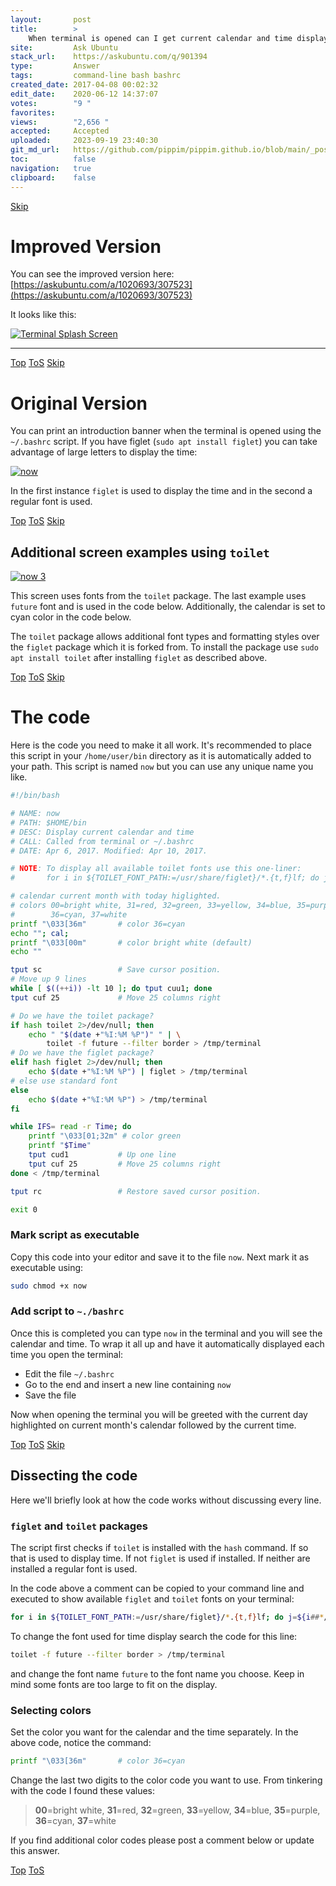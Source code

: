 ```yaml
---
layout:       post
title:        >
    When terminal is opened can I get current calendar and time displayed?
site:         Ask Ubuntu
stack_url:    https://askubuntu.com/q/901394
type:         Answer
tags:         command-line bash bashrc
created_date: 2017-04-08 00:02:32
edit_date:    2020-06-12 14:37:07
votes:        "9 "
favorites:    
views:        "2,656 "
accepted:     Accepted
uploaded:     2023-09-19 23:40:30
git_md_url:   https://github.com/pippim/pippim.github.io/blob/main/_posts/2017/2017-04-08-When-terminal-is-opened-can-I-get-current-calendar-and-time-displayed_.md
toc:          false
navigation:   true
clipboard:    false
---
```



<a id="hdr1"></a>
<div class="hdr-bar">  <a href="#hdr2">Skip</a></div>

# Improved Version

You can see the improved version here: [https://askubuntu.com/a/1020693/307523](https://askubuntu.com/a/1020693/307523)

It looks like this:

[![Terminal Splash Screen][3]][3]


----------



<a id="hdr2"></a>
<div class="hdr-bar">  <a href="#">Top</a>  <a href="#hdr1">ToS</a>  <a href="#hdr3">Skip</a></div>

# Original Version



You can print an introduction banner when the terminal is opened using the `~/.bashrc` script. If you have figlet (`sudo apt install figlet`) you can take advantage of large letters to display the time:

[![now][1]][1]

In the first instance `figlet` is used to display the time and in the second a regular font is used.


<a id="hdr3"></a>
<div class="hdr-bar">  <a href="#">Top</a>  <a href="#hdr2">ToS</a>  <a href="#hdr4">Skip</a></div>

## Additional screen examples using `toilet`

[![now 3][2]][2]

This screen uses fonts from the `toilet` package. The last example uses `future` font and is used in the code below. Additionally, the calendar is set to cyan color in the code below.

The `toilet` package allows additional font types and formatting styles over the `figlet` package which it is forked from. To install the package use `sudo apt install toilet` after installing `figlet` as described above.


<a id="hdr4"></a>
<div class="hdr-bar">  <a href="#">Top</a>  <a href="#hdr3">ToS</a>  <a href="#hdr5">Skip</a></div>

# The code

Here is the code you need to make it all work. It's recommended to place this script in your `/home/user/bin` directory as it is automatically added to your path. This script is named `now` but you can use any unique name you like.



``` bash
#!/bin/bash

# NAME: now
# PATH: $HOME/bin
# DESC: Display current calendar and time
# CALL: Called from terminal or ~/.bashrc
# DATE: Apr 6, 2017. Modified: Apr 10, 2017.

# NOTE: To display all available toilet fonts use this one-liner:
#       for i in ${TOILET_FONT_PATH:=/usr/share/figlet}/*.{t,f}lf; do j=${i##*/}; toilet -d "${i%/*}" -f "$j" "${j%.*}"; done

# calendar current month with today higlighted.
# colors 00=bright white, 31=red, 32=green, 33=yellow, 34=blue, 35=purple,
#        36=cyan, 37=white
printf "\033[36m"       # color 36=cyan
echo ""; cal;
printf "\033[00m"       # color bright white (default)
echo ""

tput sc                 # Save cursor position.
# Move up 9 lines
while [ $((++i)) -lt 10 ]; do tput cuu1; done
tput cuf 25             # Move 25 columns right

# Do we have the toilet package?
if hash toilet 2>/dev/null; then
    echo " "$(date +"%I:%M %P")" " | \
        toilet -f future --filter border > /tmp/terminal
# Do we have the figlet package?
elif hash figlet 2>/dev/null; then
    echo $(date +"%I:%M %P") | figlet > /tmp/terminal
# else use standard font
else
    echo $(date +"%I:%M %P") > /tmp/terminal
fi

while IFS= read -r Time; do
    printf "\033[01;32m" # color green
    printf "$Time"
    tput cud1           # Up one line
    tput cuf 25         # Move 25 columns right
done < /tmp/terminal

tput rc                 # Restore saved cursor position.

exit 0
```

### Mark script as executable

Copy this code into your editor and save it to the file `now`. Next mark it as executable using:

``` bash
sudo chmod +x now
```

### Add script to `~./bashrc`

Once this is completed you can type `now` in the terminal and you will see the calendar and time. To wrap it all up and have it automatically displayed each time you open the terminal:

- Edit the file `~/.bashrc`
- Go to the end and insert a new line containing `now`
- Save the file

Now when opening the terminal you will be greeted with the current day highlighted on current month's calendar followed by the current time.


<a id="hdr5"></a>
<div class="hdr-bar">  <a href="#">Top</a>  <a href="#hdr4">ToS</a>  <a href="#hdr6">Skip</a></div>

## Dissecting the code

Here we'll briefly look at how the code works without discussing every line.

### `figlet` and `toilet` packages

The script first checks if `toilet` is installed with the `hash` command. If so that is used to display time. If not `figlet` is used if installed. If neither are installed a regular font is used.

In the code above a comment can be copied to your command line and executed to show available `figlet` and `toilet` fonts on your terminal:

``` bash
for i in ${TOILET_FONT_PATH:=/usr/share/figlet}/*.{t,f}lf; do j=${i##*/}; toilet -d "${i%/*}" -f "$j" "${j%.*}"; done
```

To change the font used for time display search the code for this line:

``` bash
toilet -f future --filter border > /tmp/terminal
```

and change the font name `future` to the font name you choose. Keep in mind some fonts are too large to fit on the display.

### Selecting colors

Set the color you want for the calendar and the time separately. In the above code, notice the command:

``` bash
printf "\033[36m"       # color 36=cyan
```

Change the last two digits to the color code you want to use. From tinkering with the code I found these values:

> **00**=bright white, **31**=red, **32**=green, **33**=yellow, **34**=blue, **35**=purple, **36**=cyan, **37**=white  

If you find additional color codes please post a comment below or update this answer.


  [1]: https://i.stack.imgur.com/nLPhV.png
  [2]: https://i.stack.imgur.com/MkX4d.png
  [3]: https://i.stack.imgur.com/neTG7.png


<a id="hdr6"></a>
<div class="hdr-bar">  <a href="#">Top</a>  <a href="#hdr5">ToS</a></div>

